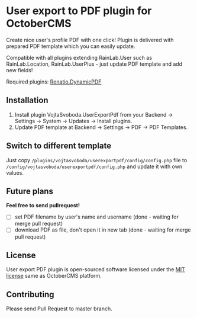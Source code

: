 # User export to PDF plugin for OctoberCMS

Create nice user's profile PDF with one click! Plugin is delivered with prepared PDF template which you can easily update.

Compatible with all plugins extending RainLab.User such as RainLab.Location, RainLab.UserPlus - just update PDF template and add new fields!

Required plugins: [Renatio.DynamicPDF](http://octobercms.com/plugin/renatio-dynamicpdf)

## Installation

1. Install plugin VojtaSvoboda.UserExportPdf from your Backend -> Settings -> System -> Updates -> Install plugins.
2. Update PDF template at Backend -> Settings -> PDF -> PDF Templates.

## Switch to different template

Just copy `/plugins/vojtasvoboda/userexportpdf/config/config.php` file to `/config/vojtasvoboda/userexportpdf/config.php` and update it with own values.

## Future plans

**Feel free to send pullrequest!**

- [ ] set PDF filename by user's name and username (done - waiting for merge pull request)
- [ ] download PDF as file, don't open it in new tab (done - waiting for merge pull request)

## License

User export PDF plugin is open-sourced software licensed under the [MIT license](http://opensource.org/licenses/MIT) same as OctoberCMS platform.

## Contributing

Please send Pull Request to master branch.
